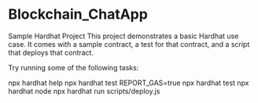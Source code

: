 # Blockchain_ChatApp


Sample Hardhat Project
This project demonstrates a basic Hardhat use case. It comes with a sample contract, a test for that contract, and a script that deploys that contract.

Try running some of the following tasks:

npx hardhat help
npx hardhat test
REPORT_GAS=true npx hardhat test
npx hardhat node
npx hardhat run scripts/deploy.js
